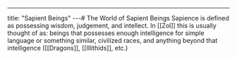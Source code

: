 ---
title: "Sapient Beings"
---# The World of Sapient Beings
Sapience is defined as possessing wisdom, judgement, and intellect. In [[Zol]] this is usually thought of as: beings that possesses enough intelligence for simple language or something similar, civilized races, and anything beyond that intelligence ([[Dragons]], [[Illithids]], etc.)